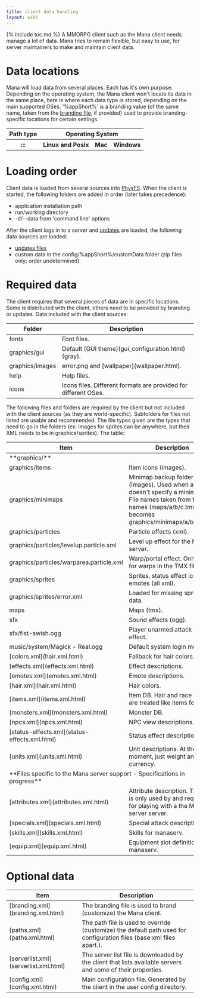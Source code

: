 ```yaml
---
title: client data handling
layout: wiki
---
```

{% include toc.md %}
A MMORPG client such as the Mana client needs manage a lot of data. Mana tries to remain flexible, but easy to use, for server maintainers to make and maintain client data.

#  Data locations

Mana will load data from several places. Each has it's own purpose. Depending on the operating system, the Mana client won't locate its data in the same place, here is where each data type is stored, depending on the main supported OSes. '%appShort%' is a branding value (of the same name, taken from the [branding file](branding.xml.html), if provided) used to provide branding-specific locations for certain settings.

<table class="table table-bordered table-hover" markdown="1">
    <thead>
        <tr>
            <th>Path type</th>
            <th colspan="3">Operating System</th>
        </tr>
    </thead>
    <tbody>
        <tr>
            <th>:::</th>
            <th>Linux and Posix</th>
            <th>Mac</th>
            <th>Windows</th>
        </tr>
        <tr>
        </tr>
        <tr>
        </tr>
        <tr>
        </tr>
        <tr>
        </tr>
    </tbody>
</table>

#  Loading order

Client data is loaded from several sources into [PhysFS](physfs.html). When the client is started, the following folders are added in order (later takes precedence):
  - application installation path
  - run/working directory
  - -d/--data from 'command line' options

After the client logs in to a server and [updates](update_system.html) are loaded, the following data sources are loaded:
  - [updates files](update_system.html)
  - custom data in the config/%appShort%/customData folder (zip files only; order undetermined)

#  Required data
The client requires that several pieces of data are in specific locations. Some is distributed with the client, others need to be provided by branding or updates. Data included with the client sources:

<table class="table table-bordered table-hover" markdown="1">
    <thead>
        <tr>
            <th>Folder</th>
            <th>Description</th>
        </tr>
    </thead>
    <tbody>
        <tr>
            <td>fonts</td>
            <td>Font files.</td>
        </tr>
        <tr>
            <td>graphics/gui</td>
            <td>Default [GUI theme](gui_configuration.html) (gray).</td>
        </tr>
        <tr>
            <td>graphics/images</td>
            <td>error.png and [wallpaper](wallpaper.html).</td>
        </tr>
        <tr>
            <td>help</td>
            <td>Help files.</td>
        </tr>
        <tr>
            <td>icons</td>
            <td>Icons files. Different formats are provided for different OSes.</td>
        </tr>
    </tbody>
</table>

The following files and folders are required by the client but not included with the client sources (as they are world-specific). Subfolders for files not listed are usable and recommended. The file types given are the types that need to go in the folders (ex: images for sprites can be anywhere, but their XML needs to be in graphics/sprites). The table:

<table class="table table-bordered table-hover" markdown="1">
    <thead>
        <tr>
            <th>Item</th>
            <th>Description</th>
        </tr>
    </thead>
    <tbody>
        <tr>
            <td colspan="2">**graphics/**</td>
        </tr>
        <tr>
            <td>graphics/items</td>
            <td>Item icons (images).</td>
        </tr>
        <tr>
            <td>graphics/minimaps</td>
            <td>Minimap backup folder (images). Used when a map doesn't specify a minimap. File names taken from full map names (maps/a/b/c.tmx becomes graphics/minimaps/a/b/c.png).</td>
        </tr>
        <tr>
            <td>graphics/particles</td>
            <td>Particle effects (xml).</td>
        </tr>
        <tr>
            <td>graphics/particles/levelup.particle.xml</td>
            <td>Level up effect for the Mana server.</td>
        </tr>
        <tr>
            <td>graphics/particles/warparea.particle.xml</td>
            <td>Warp/portal effect. Only used for warps in the TMX file.</td>
        </tr>
        <tr>
            <td>graphics/sprites</td>
            <td>Sprites, status effect icons, emotes (all xml).</td>
        </tr>
        <tr>
            <td>graphics/sprites/error.xml</td>
            <td>Loaded for missing sprite data.</td>
        </tr>
        <tr>
            <td>maps</td>
            <td>Maps (tmx).</td>
        </tr>
        <tr>
            <td>sfx</td>
            <td>Sound effects (ogg).</td>
        </tr>
        <tr>
            <td>sfx/fist-swish.ogg</td>
            <td>Player unarmed attack sound effect.</td>
        </tr>
        <tr>
            <td>music/system/Magick - Real.ogg</td>
            <td>Default system login music.</td>
        </tr>
        <tr>
            <td>[colors.xml](hair.xml.html)</td>
            <td>Fallback for hair colors.</td>
        </tr>
        <tr>
            <td>[effects.xml](effects.xml.html)</td>
            <td>Effect descriptions.</td>
        </tr>
        <tr>
            <td>[emotes.xml](emotes.xml.html)</td>
            <td>Emote descriptions.</td>
        </tr>
        <tr>
            <td>[hair.xml](hair.xml.html)</td>
            <td>Hair colors.</td>
        </tr>
        <tr>
            <td>[items.xml](items.xml.html)</td>
            <td>Item DB. Hair and race sprites are treated like items for now.</td>
        </tr>
        <tr>
            <td>[monsters.xml](monsters.xml.html)</td>
            <td>Monster DB.</td>
        </tr>
        <tr>
            <td>[npcs.xml](npcs.xml.html)</td>
            <td>NPC view descriptions.</td>
        </tr>
        <tr>
            <td>[status-effects.xml](status-effects.xml.html)</td>
            <td>Status effect descriptions.</td>
        </tr>
        <tr>
            <td>[units.xml](units.xml.html)</td>
            <td>Unit descriptions. At the moment, just weight and currency.</td>
        </tr>
        <tr>
            <td colspan="2">**Files specific to the Mana server support - Specifications in progress**</td>
        </tr>
        <tr>
            <td>[attributes.xml](attributes.xml.html)</td>
            <td>Attribute description. This file is only used by and required for playing with a the Mana server server.</td>
        </tr>
        <tr>
            <td>[specials.xml](specials.xml.html)</td>
            <td>Special attack descriptions.</td>
        </tr>
        <tr>
            <td>[skills.xml](skills.xml.html)</td>
            <td>Skills for manaserv.</td>
        </tr>
        <tr>
            <td>[equip.xml](equip.xml.html)</td>
            <td>Equipment slot definition for manaserv.</td>
        </tr>
    </tbody>
</table>

#  Optional data

<table class="table table-bordered table-hover" markdown="1">
    <thead>
        <tr>
            <th>Item</th>
            <th>Description</th>
        </tr>
    </thead>
    <tbody>
        <tr>
            <td>[branding.xml](branding.xml.html)</td>
            <td>The branding file is used to brand (customize) the Mana client.</td>
        </tr>
        <tr>
            <td>[paths.xml](paths.xml.html)</td>
            <td>The path file is used to override (customize) the default path used for configuration files (base xml files apart.).</td>
        </tr>
        <tr>
            <td>[serverlist.xml](serverlist.xml.html)</td>
            <td>The server list file is downloaded by the client that lists available servers and some of their properties.</td>
        </tr>
        <tr>
            <td>[config.xml](config.xml.html)</td>
            <td>Main configuration file. Generated by the client in the user config directory.</td>
        </tr>
    </tbody>
</table>
